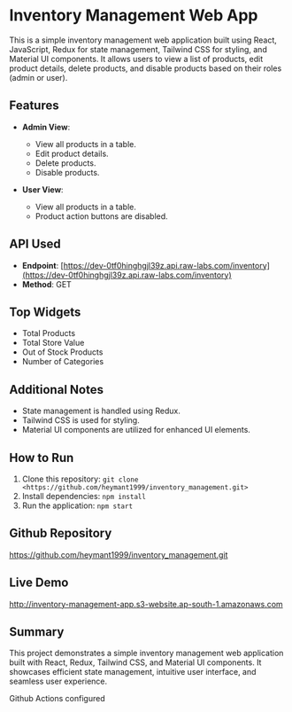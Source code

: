 # Inventory Management Web App

This is a simple inventory management web application built using React, JavaScript, Redux for state management, Tailwind CSS for styling, and Material UI components. It allows users to view a list of products, edit product details, delete products, and disable products based on their roles (admin or user).

## Features

- **Admin View**:
  - View all products in a table.
  - Edit product details.
  - Delete products.
  - Disable products.

- **User View**:
  - View all products in a table.
  - Product action buttons are disabled.


## API Used

- **Endpoint**: [https://dev-0tf0hinghgjl39z.api.raw-labs.com/inventory](https://dev-0tf0hinghgjl39z.api.raw-labs.com/inventory)
- **Method**: GET

## Top Widgets

- Total Products
- Total Store Value
- Out of Stock Products
- Number of Categories

## Additional Notes

- State management is handled using Redux.
- Tailwind CSS is used for styling.
- Material UI components are utilized for enhanced UI elements.

## How to Run

1. Clone this repository: `git clone <https://github.com/heymant1999/inventory_management.git>`
2. Install dependencies: `npm install`
3. Run the application: `npm start`

## Github Repository

https://github.com/heymant1999/inventory_management.git

## Live Demo

http://inventory-management-app.s3-website.ap-south-1.amazonaws.com

## Summary

This project demonstrates a simple inventory management web application built with React, Redux, Tailwind CSS, and Material UI components. It showcases efficient state management, intuitive user interface, and seamless user experience.


Github Actions configured